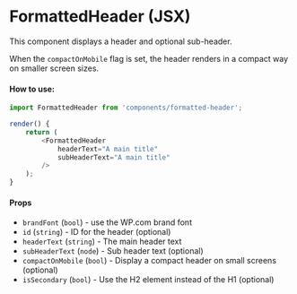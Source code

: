FormattedHeader (JSX)
=====================

This component displays a header and optional sub-header.

When the `compactOnMobile` flag is set, the header renders in a compact way on smaller screen sizes.

#### How to use:

```js
import FormattedHeader from 'components/formatted-header';

render() {
	return (
		<FormattedHeader
			headerText="A main title"
			subHeaderText="A main title"
		/>
	);
}
```

#### Props

* `brandFont` (`bool`) - use the WP.com brand font
* `id` (`string`) - ID for the header (optional)
* `headerText` (`string`) - The main header text
* `subHeaderText` (`node`) - Sub header text (optional)
* `compactOnMobile` (`bool`) - Display a compact header on small screens (optional)
* `isSecondary` (`bool`) - Use the H2 element instead of the H1 (optional)
